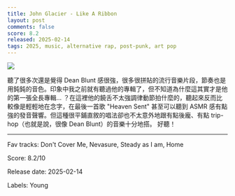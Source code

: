 ```yaml
---
title: John Glacier - Like A Ribbon
layout: post
comments: false
score: 8.2
released: 2025-02-14
tags: 2025, music, alternative rap, post-punk, art pop
---
```


![](https://i.discogs.com/GW4ogWSI-wAPmT4W2SEqBn7ql3qXa7e2Y_v-KvxRPKM/rs:fit/g:sm/q:90/h:600/w:600/czM6Ly9kaXNjb2dz/LWRhdGFiYXNlLWlt/YWdlcy9SLTMzMTI4/NjczLTE3Mzk0NjMz/NzEtNDY1MS5wbmc.jpeg)

聽了很多次還是覺得 Dean Blunt 感很強，很多很拼貼的流行音樂片段，節奏也是用鈍鈍的音色。印象中我之前就有聽過他的專輯了，但不知道為什麼這其實才是他的第一張全長專輯... ？在這裡他的饒舌不太強調律動節拍什麼的，聽起來反而比較像是輕輕地在念字，在最後一首歌 "Heaven Sent" 甚至可以聽到 ASMR 感有點強的發音聲響。但這種很平鋪直敘的唱法卻也不太意外地跟有點後龐、有點 trip-hop（也就是說，很像 Dean Blunt）的音樂十分地搭。 好聽！

---

Fav tracks: Don't Cover Me, Nevasure, Steady as I am, Home

Score: 8.2/10

Release date: 2025-02-14

Labels: Young

